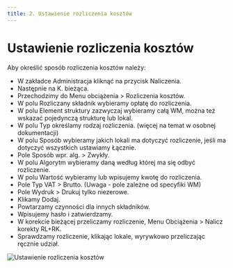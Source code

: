 ```yaml
---
title: 2. Ustawienie rozliczenia kosztów
---
```

# Ustawienie rozliczenia kosztów

Aby określić sposób rozliczenia kosztów należy:
- W zakładce Administracja kliknąć na przycisk Naliczenia.
- Następnie na K. bieżąca.
- Przechodzimy do Menu obciążenia > Rozliczenia kosztów.
- W polu Rozliczany składnik wybieramy opłatę do rozliczenia.
- W polu Element struktury zazwyczaj wybieramy całą WM, można też wskazać pojedynczą strukturę lub lokal.
- W polu Typ określamy rodzaj rozliczenia. (więcej na temat w osobnej dokumentacji)
- W polu Sposób wybieramy jakich lokali ma dotyczyć rozliczenie, jeśli ma dotyczyć wszystkich ustawiamy Łącznie.
- Pole Sposób wpr. alg. > Zwykły.
- W polu Algorytm wybieramy daną według której ma się odbyć rozliczenie.
- W polu Wartość wybieramy lub wpisujemy kwotę do rozliczenia.
- Pole Typ VAT > Brutto.  (Uwaga - pole zależne od specyfiki WM)
- Pole Wydruk > Drukuj tylko niezerowe.
- Klikamy Dodaj.
- Powtarzamy czynności dla innych składników.
- Wpisujemy hasło i zatwierdzamy.
- W korekcie bieżącej przeliczamy rozliczenie, Menu Obciążenia > Nalicz korekty RL+RK.
- Sprawdzamy rozliczenie, klikając lokale, wyrywkowo przeliczając ręcznie udział.

![Ustawienie rozliczenia kosztów](ustawienierozliczeniakosztow.gif)